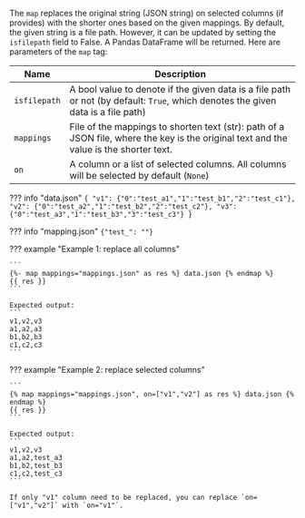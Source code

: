 The `map` replaces the original string (JSON string) on selected columns (if provides) with the shorter ones based on the given mappings. By default, the given string is a file path. However, it can be updated by setting the `isfilepath` field to False. A Pandas DataFrame will be returned. Here are parameters of the `map` tag:

|Name           | Description |
|---------------|-------------|
|`isfilepath`   |A bool value to denote if the given data is a file path or not (by default: `True`, which denotes the given data is a file path) |
|`mappings`     |File of the mappings to shorten text (str): path of a JSON file, where the key is the original text and the value is the shorter text. |
|`on`           |A column or a list of selected columns. All columns will be selected by default (`None`) |

??? info "data.json"
    ```
    {
        "v1": {"0":"test_a1","1":"test_b1","2":"test_c1"}, 
        "v2": {"0":"test_a2","1":"test_b2","2":"test_c2"},
        "v3": {"0":"test_a3","1":"test_b3","3":"test_c3"}
    }
    ```

??? info "mapping.json"
    ```
    {"test_": ""}
    ```

??? example "Example 1: replace all columns"

    ```
    {%- map mappings="mappings.json" as res %} data.json {% endmap %}
    {{ res }}
    ```

    Expected output:
    ```
    v1,v2,v3
    a1,a2,a3
    b1,b2,b3
    c1,c2,c3
    ```

??? example "Example 2: replace selected columns"

    ```
    {% map mappings="mappings.json", on=["v1","v2"] as res %} data.json {% endmap %}
    {{ res }}
    ```

    Expected output:
    ```
    v1,v2,v3
    a1,a2,test_a3
    b1,b2,test_b3
    c1,c2,test_c3
    ```

    If only "v1" column need to be replaced, you can replace `on=["v1","v2"]` with `on="v1"`.
    